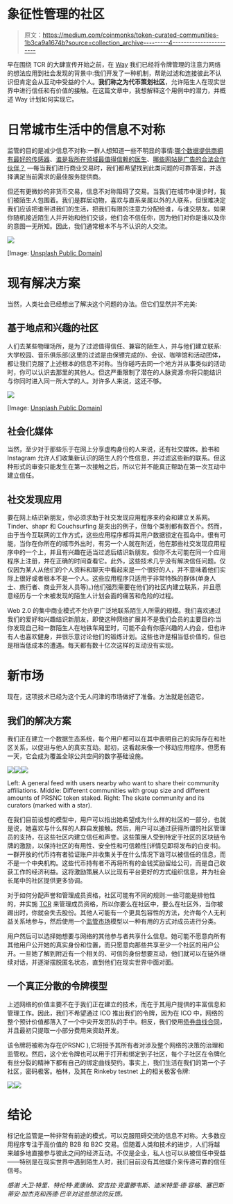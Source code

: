 # 象征性管理的社区

> 原文：<https://medium.com/coinmonks/token-curated-communities-1b3ca9a1674b?source=collection_archive---------4----------------------->

早在围绕 TCR 的大肆宣传开始之前，在 [Way](http://www.way.network) 我们已经将令牌管理的注意力网络的想法应用到社会发现的背景中:我们开发了一种机制，帮助过滤和连接彼此不认识但肯定会从互动中受益的个人。**我们称之为代币策划社区**，允许陌生人在现实世界中进行信任和有价值的接触。在这篇文章中，我想解释这个用例中的潜力，并概述 Way 计划如何实现它。

# 日常城市生活中的信息不对称

监管的目的是减少信息不对称:一群人想知道一些不明显的事情:[哪个数据提供商拥有最好的传感器](https://weeve.network/)、[谁是我所在领域最值得信赖的医生](https://medcredits.io/)、[哪些网站是广告的合法合作伙伴？](https://publisher.adchain.com/) —每当我们进行商业交易时，我们都希望找到此类问题的可靠答案，并选择满足当前需求的最佳服务提供商。

但还有更微妙的非货币交易，信息不对称阻碍了交易。当我们在城市中漫步时，我们被陌生人包围着。我们是群居动物，喜欢与直系亲属以外的人联系，但很难决定我们应该把谁带进我们的生活，把我们有限的注意力分配给谁，与谁交朋友。如果你随机接近陌生人并开始和他们交谈，他们会不信任你，因为他们对你是谁以及你的意图一无所知。因此，我们通常根本不与不认识的人交流。

![](img/479ed8b659450ef3fc100585fad7a6e6.png)

[Image: [Unsplash Public Domain](https://unsplash.com/photos/94ndgX5Qw1k)]

# 现有解决方案

当然，人类社会已经想出了解决这个问题的办法。但它们显然并不完美:

## 基于地点和兴趣的社区

人们去某些物理场所，是为了过滤值得信任、兼容的陌生人，并与他们建立联系:大学校园、音乐俱乐部(这里的过滤是由保镖完成的)、会议、咖啡馆和活动团体，都让我们克服了上述根本的信息不对称。当你碰巧去同一个地方并从事类似的活动时，你可以认识去那里的其他人。但这严重限制了潜在的人脉资源:你将只能结识与你同时进入同一所大学的人。对许多人来说，这还不够。

![](img/acaf39b384d3f58d5defec067243a92b.png)

[Image: [Unsplash Public Domain](https://unsplash.com/photos/6Woj_wozqmA)]

## 社会化媒体

当然，至少对于那些乐于在网上分享虚构身份的人来说，还有社交媒体。脸书和 Instagram 允许人们收集新认识的陌生人的个性信息，并过滤这些新的联系。但这种形式的审查只能发生在第一次接触之后，所以它并不能真正帮助在第一次互动中建立信任。

## 社交发现应用

要在网上结识新朋友，你必须求助于社交发现应用程序来约会和建立关系网。Tinder、shapr 和 Couchsurfing 是突出的例子，但每个类别都有数百个。然而，由于当今互联网的工作方式，这些应用程序都将其用户数据锁定在孤岛中。很有可能，当你在你所在的城市外出时，有另一个人就在附近，他在那些社交发现应用程序中的一个上，并且有兴趣在适当过滤后结识新朋友。但你不太可能在同一个应用程序上注册，并在正确的时间查看它。此外，这些技术几乎没有解决信任问题。仅仅因为某人从他们的个人资料和聊天中看起来是一个很好的人，并不意味着他们实际上很好或者根本不是一个人。这些应用程序只适用于非常特殊的群体(单身人士、旅行者、商业开发人员等)。)他们强烈需要在他们的社区内建立联系，并且愿意经历与一个未被发现的陌生人计划会面的痛苦和危险的过程。

Web 2.0 的集中商业模式不允许更广泛地联系陌生人所需的规模。我们喜欢通过我们的爱好和兴趣结识新朋友，即使这种网络扩展并不是我们会员的主要目的:当你发现自己和一群陌生人在地铁车厢里时，可能不会有你感兴趣的人约会，但也许有人也喜欢健身，并很乐意讨论他们的锻炼计划。这些也许是相当低价值的，但也是相当低成本的遭遇。每天都有数十亿次这样的互动没有实现。

# 新市场

现在，这项技术已经为这个无人问津的市场做好了准备。方法就是创造它。

## 我们的解决方案

我们正在建立一个数据生态系统，每个用户都可以在其中表明自己的实际存在和社区关系，以促进与他人的真实互动。起初，这看起来像一个移动应用程序。但愿有一天，它会成为覆盖全球公共空间的数字基础设施。

![](img/58c36caf7a57785b0c350ef0dcde478f.png)![](img/9a7710aa0ea5a0826eb9b5d2539da6ea.png)![](img/ba16cbd873331898ef63da3b186885d0.png)

Left: A general feed with users nearby who want to share their community affiliations. Middle: Different communities with group size and different amounts of PRSNC token staked. Right: The skate community and its curators (marked with a star).

在我们目前设想的模型中，用户可以指出她希望成为什么样的社区的一部分，也就是说，她喜欢与什么样的人群自发接触。然后，用户可以通过获得所谓的社区管理员的支持，在这些社区内建立信任和声誉。这些策展人受到特定于社区的区块链令牌的激励，以保持社区的有用性、安全性和可信赖性[详情见即将发布的白皮书]。一群开放的代币持有者验证账户并收集关于在什么情况下谁可以被信任的信息，而不是一个中央机构。这些代币持有者不再将所有的金钱奖励留给公司，而是自己收获工作的经济利益。这将激励策展人以比现有平台更好的方式组织信息，并为社会长尾中的社区提供更多协调。

对于如何分配声誉和管理成员资格，社区可能有不同的规则:一些可能是排他性的，并实施 [TCR](/@ilovebagels/token-curated-registries-1-0-61a232f8dac7) 来管理成员资格，所以你要么在社区中，要么在社区外，当你被踢出时，你就会失去股份。其他人可能有一个更具包容性的方法，允许每个人无利益关系地参与，然后使用一个[监管市场](/@simondlr/tokens-2-0-curved-token-bonding-in-curation-markets-1764a2e0bee5)模型以一种有用的方式对成员进行分类。

用户然后可以选择她想要与网络的其他参与者共享什么信息。她可能不愿意向所有其他用户公开她的真实身份和位置，而只愿意向那些共享至少一个社区的用户公开。一旦她了解到附近有一个相关的、可信的身份想要互动，他们就可以在链外继续对话，并逐渐摆脱匿名状态，直到他们在现实世界中面对面。

## 一个真正分散的令牌模型

上述网络的价值主要不在于我们正在建立的技术，而在于其用户提供的丰富信息和管理工作。因此，我们不希望通过 ICO 推出我们的令牌，因为在 ICO 中，网络的整个预计价值都落入了一个中央开发团队的手中。相反，我们使用[债券曲线合同](https://blog.relevant.community/how-to-make-bonding-curves-for-continuous-token-models-3784653f8b17)，并且最初只提取一小部分费用来资助开发。

该令牌将被称为存在(PRSNC ),它将授予其所有者对涉及整个网络的决策的治理和监管权。然后，这个宏令牌也可以用于打开和绑定到子社区，每个子社区在令牌化有丝分裂的精神下都有自己的绑定曲线契约。事实上，我们生活在我们的第一个子社区，密码极客。柏林，及其在 Rinkeby testnet 上的相关极客令牌:

![](img/9394b8e61e011294e1c06e0213927279.png)![](img/492ad07ed14cbcc9278e2fbc1eccba15.png)

# 结论

标记化监管是一种非常有前途的模式，可以克服阻碍交流的信息不对称。大多数应用程序专注于高价值的 B2B 和 B2C 交易。但随着人类和技术的进步，人们将越来越多地直接参与彼此之间的经济互动。不仅是企业，私人也可以从被信任中受益——特别是在现实世界中遇到陌生人时，我们目前没有其他媒介来传递可靠的信任信号。

*感谢* *大卫·特里、特伦特·麦康纳、安吉拉·克雷滕韦斯、迪米特里·德·容格、塞巴斯蒂安·加杰克和西德·巴辛对这些想法的反馈。*